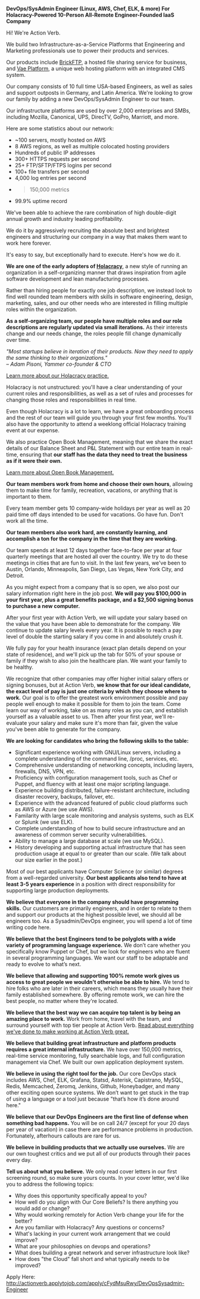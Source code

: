 ---
---

**DevOps/SysAdmin Engineer (Linux, AWS, Chef, ELK, & more) For Holacracy-Powered 10-Person All-Remote Engineer-Founded IaaS Company**

Hi!  We're Action Verb.

We build two Infrastructure-as-a-Service Platforms that Engineering and Marketing
professionals use to power their products and services.

Our products include <a href="https://brickftp.com/" target="_blank">BrickFTP</a>,
a hosted file sharing service for business, and
<a href="https://vaeplatform.com/" target="_blank">Vae Platform</a>,
a unique web hosting platform with an integrated CMS system.

Our company consists of 10 full time USA-based Engineers,
as well as sales and support outposts in Germany, and Latin
America.  We're looking to grow our family by adding a new
DevOps/SysAdmin Engineer to our team.

Our infrastructure platforms are used by over 2,000 enterprises and
SMBs, including Mozilla, Canonical, UPS, DirecTV, GoPro, Marriott, and
more.

Here are some statistics about our network:

 * ~100 servers, mostly hosted on AWS
 * 8 AWS regions, as well as multiple colocated hosting providers
 * Hundreds of public IP addresses
 * 300+ HTTPS requests per second
 * 25+ FTP/SFTP/FTPS logins per second
 * 100+ file transfers per second
 * 4,000 log entries per second
 * >150,000 metrics
 * 99.9% uptime record

We've been able to achieve the rare combination of high double-digit
annual growth and industry leading profitability.

We do it by aggressively recruiting the absolute best and brightest
engineers and structuring our company in a way that makes them want to
work here forever.

It's easy to say, but exceptionally hard to execute.  Here's how we do
it.

**We are one of the early adopters of <a href="http://www.holacracy.org/" target="_blank">Holacracy</a>**, a new style
of running an organization in a self-organizing manner that draws
inspiration from agile software development and lean manufacturing
processes.

Rather than hiring people for exactly one job description, we instead
look to find well rounded team members with skills in software
engineering, design, marketing, sales, and our other needs who are
interested in filling multiple roles within the organization.

**As a self-organizing team, our people have multiple roles and our role
descriptions are regularly updated via small iterations.**  As their
interests change and our needs change, the roles people fill change
dynamically over time.

*&quot;Most startups believe in iteration of their
products. Now they need to apply the same thinking to their
organizations.&quot;<br />&ndash; Adam Pisoni, Yammer co-founder & CTO*

[Learn more about our Holacracy practice.](https://actionverb.com/holacracy)

Holacracy is not unstructured: you'll have a clear understanding of
your current roles and responsibilities, as well as a set of rules and
processes for changing those roles and responsibilities in real time.

Even though Holacracy is a lot to learn, we have a great onboarding
process and the rest of our team will guide you through your first few
months.  You'll also have the opportunity to attend a weeklong official
Holacracy training event at our expense.

We also practice Open Book Management, meaning that we share the exact
details of our Balance Sheet and P&L Statement with our entire team in
real-time, ensuring that **our staff has the data they need to treat the
business as if it were their own.**

[Learn more about Open Book Management.](https://actionverb.com/open-book-management)

**Our team members work from home and choose their own hours**, allowing
them to make time for family, recreation, vacations, or anything that is
important to them.

Every team member gets 10 company-wide holidays per year as well as 20
paid time off days intended to be used for vacations.  Go have fun.
Don't work all the time.

**Our team members also work hard, are constantly learning, and accomplish
a ton for the company in the time that they are working.**

Our team spends at least 12 days together face-to-face per year at four
quarterly meetings that are hosted all over the country.
We try to do these meetings in cities that are fun to visit.  In the
last few years, we've been to Austin, Orlando, Minneapolis, San Diego, Las
Vegas, New York City, and Detroit.

As you might expect from a company that is so open, we also post our
salary information right here in the job post.
**We will pay you $100,000 in your first year, plus a great benefits
package, and a $2,500 signing bonus to purchase a new computer.**

After your first year with Action Verb, we will update your salary based
on the value that you have been able to demonstrate for the company.
We continue to update salary levels every year.  It is possible to reach a
pay level of double the starting salary if you come in and absolutely crush it.

We fully pay for your health insurance (exact plan details depend on
your state of residence), and we'll pick
up the tab for 50% of your spouse or family if they wish to also join
the healthcare plan.  We want your family to be healthy.

We recognize that other companies may offer higher initial salary offers
or signing bonuses, but at Action Verb, **we know that for our ideal
candidate, the exact level of pay is just one criteria by which they
choose where to work.**  Our goal is to offer the greatest work
environment possible and pay people well enough to make it possible for
them to join the team.  Come learn our way of working, take on as many
roles as you can, and establish yourself as a valuable asset to us.
Then after your first year, we'll re-evaluate your salary and make sure
it's more than fair, given the value you've been able to generate for
the company.

**We are looking for candidates who bring the following skills to the
table:**

* Significant experience working with GNU/Linux servers, including a
complete understanding of the command line, /proc, services, etc.
* Comprehensive understanding of networking concepts, including layers,
firewalls, DNS, VPN, etc.
* Proficiency with configuration management tools, such as Chef or
Puppet, and fluency with at least one major scripting language.
* Experience building distributed, failure-resistant architecture, including
disaster recovery, backups, failover, etc.
* Experience with the advanced featured of public cloud platforms such
as AWS or Azure (we use AWS).
* Familarity with large scale monitoring and analysis systems, such as
ELK or Splunk (we use ELK).
 * Complete understanding of how to build secure infrastructure and an awareness of
common server security vulnerabilities.
* Ability to manage a large database at scale (we use MySQL).
 * History developing and supporting actual infrastructure that has seen
 production usage at equal to or greater than our scale.  (We talk about
 our size earlier in the post.)

Most of our best applicants have Computer Science (or similar) degrees
from a well-regarded university.  **Our best applicants also tend
to have at least 3-5 years experience** in a position with direct
responsibility for supporting large production deployments.

**We believe that everyone in the company should have
programming skills.** Our customers are primarily engineers, and in order
to relate to them and support our products at the highest possible
level, we should all be engineers too.  As a Sysadmin/DevOps engineer,
you will spend a lot of time writing code here.

**We believe that the best Engineers tend to be polyglots with a wide
variety of programming language experience.** We don’t care whether you
specifically know Puppet or Chef, but we look for engineers who are
fluent in several programming languages. We want our staff to be
adaptable and ready to evolve to what’s next.

**We believe that allowing and supporting 100% remote work gives us
access to great people we wouldn't otherwise be able to hire.**  We tend
to hire folks who are later in their careers, which means they usually
have their family established somewhere.  By offering remote work, we
can hire the best people, no matter where they're located.

**We believe that the best way we can acquire top talent is by being an
amazing place to work.**  Work from home, travel with the team, and
surround yourself with top tier people at Action Verb.
[Read about everything we've done to make
working at Action Verb great.](https://actionverb.com/working-at-action-verb)

**We believe that building great infrastructure and platform products
requires a great internal infrastructure.** We have over 150,000 metrics,
real-time service monitoring, fully searchable logs, and full
configuration management via Chef.  We built our own application deployment system.

**We believe in using the right tool for the job.** Our core DevOps stack includes
AWS, Chef, ELK, Grafana, Statsd, Asterisk, Capistrano, MySQL, Redis,
Memcached, Zeromq, Jenkins, Github, Honeybadger, and many other exciting open source
systems. We don’t want to get stuck in the trap of using a language or a
tool just because "that’s how it’s done around here."

**We believe that our DevOps Engineers are the first line of defense
when something bad happens.** You will be on call 24/7 (except for your
20 days per year of vacation) in case there are performance problems in production.
Fortunately, afterhours callouts are rare for us.

**We believe in building products that we actually use ourselves.** We are
our own toughest critics and we put all of our products through their
paces every day.

**Tell us about what you believe.** We only read cover letters in our first screening round, so make sure
yours counts.  In your cover letter, we'd like you to address the
following topics:

 * Why does this opportunity specifically appeal to you?
 * How well do you align with Our Core Beliefs?  Is there anything you would add or change?
 * Why would working remotely for Action Verb change your life for the better?
 * Are you familiar with Holacracy?  Any questions or concerns?
 * What's lacking in your current work arrangement that we could improve?
 * What are your philosophies on devops and operations?
 * What does building a great network and server infrastructure look like?
 * How does "the Cloud" fall short and what typically needs to be
 improved?

Apply Here:
http://actionverb.applytojob.com/apply/cFydMsuRwy/DevOpsSysadmin-Engineer
